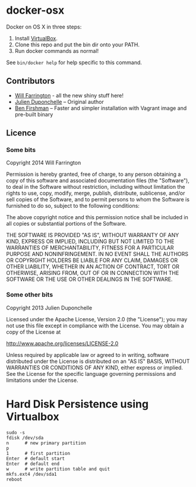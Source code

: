 # docker-osx

Docker on OS X in three steps:

1. Install [VirtualBox](https://www.virtualbox.org/wiki/Downloads).
1. Clone this repo and put the bin dir onto your PATH.
1. Run docker commands as normal!

See `bin/docker help` for help specific to this command.

## Contributors

* [Will Farrington](https://github.com/wfarr) - all the new shiny stuff here!
* [Julien Duponchelle](https://github.com/noplay/) – Original author
* [Ben Firshman](https://github.com/bfirsh) – Faster and simpler installation with Vagrant image and pre-built binary

## Licence

### Some bits

Copyright 2014 Will Farrington

Permission is hereby granted, free of charge, to any person obtaining a copy
of this software and associated documentation files (the "Software"), to deal
in the Software without restriction, including without limitation the rights
to use, copy, modify, merge, publish, distribute, sublicense, and/or sell
copies of the Software, and to permit persons to whom the Software is
furnished to do so, subject to the following conditions:

The above copyright notice and this permission notice shall be included in
all copies or substantial portions of the Software.

THE SOFTWARE IS PROVIDED "AS IS", WITHOUT WARRANTY OF ANY KIND, EXPRESS OR
IMPLIED, INCLUDING BUT NOT LIMITED TO THE WARRANTIES OF MERCHANTABILITY,
FITNESS FOR A PARTICULAR PURPOSE AND NONINFRINGEMENT. IN NO EVENT SHALL THE
AUTHORS OR COPYRIGHT HOLDERS BE LIABLE FOR ANY CLAIM, DAMAGES OR OTHER
LIABILITY, WHETHER IN AN ACTION OF CONTRACT, TORT OR OTHERWISE, ARISING FROM,
OUT OF OR IN CONNECTION WITH THE SOFTWARE OR THE USE OR OTHER DEALINGS IN
THE SOFTWARE.

### Some other bits

Copyright 2013 Julien Duponchelle

Licensed under the Apache License, Version 2.0 (the "License");
you may not use this file except in compliance with the License.
You may obtain a copy of the License at

http://www.apache.org/licenses/LICENSE-2.0

Unless required by applicable law or agreed to in writing, software
distributed under the License is distributed on an "AS IS" BASIS,
WITHOUT WARRANTIES OR CONDITIONS OF ANY KIND, either express or implied.
See the License for the specific language governing permissions and
limitations under the License.

# Hard Disk Persistence using Virtualbox

```
sudo -s
fdisk /dev/sda
n      # new primary partition
p
1      # first partition
Enter  # default start
Enter  # default end
w      # write partition table and quit
mkfs.ext4 /dev/sda1
reboot
```
